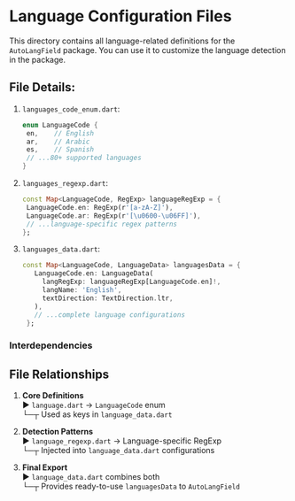 # Language Configuration Files

This directory contains all language-related definitions for the `AutoLangField` package.
You can use it to customize the language detection in the package.

## File Details:

1. `languages_code_enum.dart`:
   ```dart
   enum LanguageCode {
    en,    // English
    ar,    // Arabic
    es,    // Spanish
    // ...80+ supported languages
   }
    ```

2. `languages_regexp.dart`:

   ```dart
   const Map<LanguageCode, RegExp> languageRegExp = {
    LanguageCode.en: RegExp(r'[a-zA-Z]'),
    LanguageCode.ar: RegExp(r'[\u0600-\u06FF]'),
    // ...language-specific regex patterns
   };
   ```

3. `languages_data.dart`:
   ```dart
   const Map<LanguageCode, LanguageData> languagesData = {
      LanguageCode.en: LanguageData(
        langRegExp: languageRegExp[LanguageCode.en]!,
        langName: 'English',
        textDirection: TextDirection.ltr,
      ),
      // ...complete language configurations
    };
    ```
### Interdependencies

## File Relationships

1. **Core Definitions**  
   ▶ `language.dart` → `LanguageCode` enum  
   └─┬ Used as keys in `language_data.dart`

2. **Detection Patterns**  
   ▶ `language_regexp.dart` → Language-specific RegExp  
   └─┬ Injected into `language_data.dart` configurations

3. **Final Export**  
   ▶ `language_data.dart` combines both  
   └─┬ Provides ready-to-use `languagesData` to `AutoLangField`

